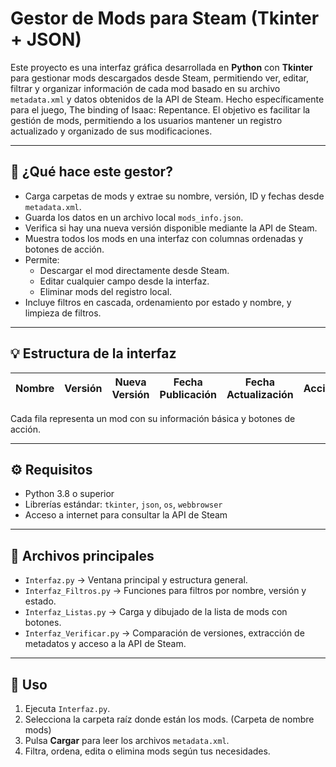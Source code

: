 
# Gestor de Mods para Steam (Tkinter + JSON)

Este proyecto es una interfaz gráfica desarrollada en **Python** con **Tkinter** para gestionar mods descargados desde Steam, permitiendo ver, editar, filtrar y organizar información de cada mod basado en su archivo `metadata.xml` y datos obtenidos de la API de Steam. Hecho específicamente para el juego, The binding of Isaac: Repentance.
El objetivo es facilitar la gestión de mods, permitiendo a los usuarios mantener un registro actualizado y organizado de sus modificaciones.

---

## 🧩 ¿Qué hace este gestor?

- Carga carpetas de mods y extrae su nombre, versión, ID y fechas desde `metadata.xml`.
- Guarda los datos en un archivo local `mods_info.json`.
- Verifica si hay una nueva versión disponible mediante la API de Steam.
- Muestra todos los mods en una interfaz con columnas ordenadas y botones de acción.
- Permite:
  - Descargar el mod directamente desde Steam.
  - Editar cualquier campo desde la interfaz.
  - Eliminar mods del registro local.
- Incluye filtros en cascada, ordenamiento por estado y nombre, y limpieza de filtros.

---

## 💡 Estructura de la interfaz

| Nombre | Versión | Nueva Versión | Fecha Publicación | Fecha Actualización | Acción | Editar | Eliminar Mod |
|--------|---------|----------------|--------------------|----------------------|--------|--------|---------------|

Cada fila representa un mod con su información básica y botones de acción.

---

## ⚙️ Requisitos

- Python 3.8 o superior
- Librerías estándar: `tkinter`, `json`, `os`, `webbrowser`
- Acceso a internet para consultar la API de Steam

---

## 📁 Archivos principales

- `Interfaz.py` → Ventana principal y estructura general.
- `Interfaz_Filtros.py` → Funciones para filtros por nombre, versión y estado.
- `Interfaz_Listas.py` → Carga y dibujado de la lista de mods con botones.
- `Interfaz_Verificar.py` → Comparación de versiones, extracción de metadatos y acceso a la API de Steam.

---

## 🚀 Uso

1. Ejecuta `Interfaz.py`.
2. Selecciona la carpeta raíz donde están los mods. (Carpeta de nombre mods)
3. Pulsa **Cargar** para leer los archivos `metadata.xml`.
4. Filtra, ordena, edita o elimina mods según tus necesidades.
